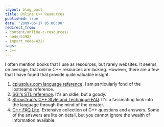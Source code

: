 ```yaml
---
layout: blog_post
title: Online C++ Resources
published: true
date: '2009-06-17 05:00:00'
redirect_from:
- content/online-c-resources/
- node/4392/
- import_node/432/
tags:
- C++
---
```


I often mention books that I use as resources, but rarely websites. It seems, on average, that online C++ resources are lacking. However, there are a few that I have found that provide quite valuable insight.

1.  [cplusplus.com language reference](http://www.cplusplus.com/reference/). I am particularly fond of the iostreams reference.
2.  [SGI's STL reference](http://www.sgi.com/tech/stl/). It's an oldie, but a goody.
3.  [Stroustrup's C++ Style and Technique FAQ](http://www.research.att.com/~bs/bs_faq2.html). It's a fascinating look into the language through the mind of the creator.
4.  [C++ FAQ Lite](http://www.parashift.com/c++-faq-lite/). Extensive collection of C++ questions and answers. Some of the answers are lite on detail, but you cannot ignore the wealth of information available.

